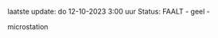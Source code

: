 laatste update: 
do 12-10-2023  3:00   uur 
Status: FAALT - geel - 
<div class="service Y">microstation</div>